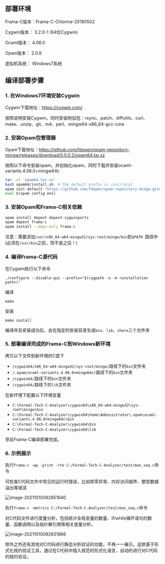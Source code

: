 ## 部署环境 

Frama-C版本：Frama-C-Chlorine-20180502

Cygwin版本：  3.2.0-1	(64位Cygwin)

Ocaml版本：   4.06.0

Opam版本：   2.0.8  

虚拟机系统：   Windows7系统

## 编译部署步骤 

### 1. 在Windows7环境安装Cygwin

Cygwin下载地址：https://cygwin.com/

按照说明安装Cygwin，同时安装附加包：rsync、patch、diffutils、curl、make、unzip、git、m4、perl、mingw64-x86_64-gcc-core

### 2. 安装Opam包管理器

Opam下载地址：https://github.com/fdopen/opam-repository-mingw/releases/download/0.0.0.2/opam64.tar.xz

按照以下命令安装opam，并初始化opam，同时下载并安装ocaml-variants.4.06.0+mingw64c

```bash
tar -xf 'opam64.tar.xz'
bash opam64/install.sh  # the default prefix is /usr/local
opam init default "https://github.com/fdopen/opam-repository-mingw.git#opam2" -c "ocaml-variants.4.06.0+mingw64c" --disable-sandboxing
eval $(opam config env)
```

### 3. 安装Opam和Frama-C相关依赖

```bash
opam install depext depext-cygwinports
opam depext frama-c
opam install --deps-only frama-c
```

注意：需要添加`/usr/x86_64-w64-mingw32/sys-root/mingw/bin`到`$PATH `路径中(必须在`/usr/bin`之前，而不是之后！)

### 4. 编译Frama-C源代码

在Cygwin执行以下命令

`./configure --disable-gui --prefix="$(cygpath -a -m <installation path>)"`

编译

`make`

安装

`make install`

编译并且安装成功后，会在指定的安装目录生成`bin`、`lib`、`share`三个文件夹

### 5. 部署编译完成的Frama-C到Windows新环境

拷贝以下文件到新环境的C盘下

- `/cygwin64/x86_64-w64-mingw32/sys-root/mingw/`路径下的`bin`文件夹
- `/.opam/ocaml-variants.4.06.0+mingw64c/`路径下的`bin`文件夹
- `/cygwin64/`路径下的`bin`文件夹
- `/cygwin64/`路径下的`lib`文件夹

在新环境下配置以下环境变量

- `C:\Formal-Tech-C-Analyzer\cygwin64\x86_64-w64-mingw32\sys-root\mingw\bin`
- `C:\Formal-Tech-C-Analyzer\cygwin64\home\Administrator\.opam\ocaml-variants.4.06.0+mingw64c\bin`
- `C:\Formal-Tech-C-Analyzer\cygwin64\bin`
- `C:\Formal-Tech-C-Analyzer\cygwin64\lib`

至此Frama-C编译部署完成。

### 6. 示例展示

执行`frama-c -wp -print -rte C:/Formal-Tech-C-Analyzer/test/max_seq.c`命令

可检查C代码文件中常见的运行时错误，比如除零异常、内存访问越界、整型数据溢出等错误

![image-20211010092651940](https://user-images.githubusercontent.com/52147760/136679503-76d1c70b-7e18-42b2-8625-8022e1f17352.png)

执行`frama-c -metrics C:/Formal-Tech-C-Analyzer/test/max_seq.c`命令

对C代码文件进行度量分析，包括统计全局变量的数量、if/while循环语句的数量、函数调用以及指针解引用等相关度量分析。

![image-20211010092631866](https://user-images.githubusercontent.com/52147760/136679461-bfe6827a-b7d5-473d-b2d0-7e2bb19c88d3.png)

除外之外还有其他对C代码进行静态分析验证的功能，不再一一展示。这款基于形式化规约验证工具，通过在C代码中插入规范的形式化语言，自动的进行对C代码的规约验证。
